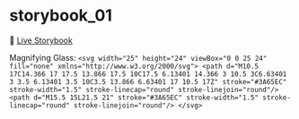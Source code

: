 # storybook_01

🚀 [Live Storybook](https://6346c29f12cb3212588eb719-kysdmcdpcq.chromatic.com/?path=/story/card01--regular)

Magnifying Glass:
`
<svg width="25" height="24" viewBox="0 0 25 24" fill="none" xmlns="http://www.w3.org/2000/svg">
<path d="M10.5 17C14.366 17 17.5 13.866 17.5 10C17.5 6.13401 14.366 3 10.5 3C6.63401 3 3.5 6.13401 3.5 10C3.5 13.866 6.63401 17 10.5 17Z" stroke="#3A65EC" stroke-width="1.5" stroke-linecap="round" stroke-linejoin="round"/>
<path d="M15.5 15L21.5 21" stroke="#3A65EC" stroke-width="1.5" stroke-linecap="round" stroke-linejoin="round"/>
</svg>
`

